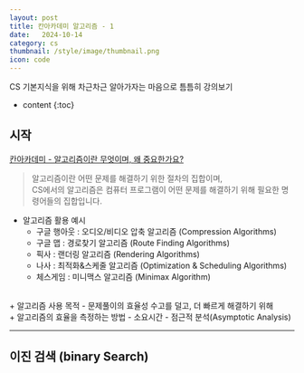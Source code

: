 ```yaml
---
layout: post
title: 칸아카데미 알고리즘 - 1
date:   2024-10-14
category: cs
thumbnail: /style/image/thumbnail.png
icon: code
---
```


CS 기본지식을 위해 차근차근 알아가자는 마음으로 틈틈히 강의보기

* content
{:toc}


##  시작

[칸아카데미 - 알고리즘이란 무엇이며, 왜 중요한가요?](https://ko.khanacademy.org/computing/computer-science/algorithms/intro-to-algorithms/v/what-are-algorithms)  

> 알고리즘이란 어떤 문제를 해결하기 위한 절차의 집합이며,  
CS에서의 알고리즘은 컴퓨터 프로그램이 어떤 문제를 해결하기 위해 필요한 명령어들의 집합입니다.  
  
+ 알고리즘 활용 예시  
	- 구글 행아웃 : 오디오/비디오 압축 알고리즘 (Compression Algorithms)  
	- 구글 맵 : 경로찾기 알고리즘 (Route Finding Algorithms)  
	- 픽사 : 랜더링 알고리즘 (Rendering Algorithms)
	- 나사 : 최적화&스케줄 알고리즘 (Optimization & Scheduling Algorithms)
	- 체스게임 : 미니맥스 알고리즘 (Minimax Algorithm)
<br>
+ 알고리즘 사용 목적  
	- 문제풀이의 효율성  
	수고를 덜고, 더 빠르게 해결하기 위해
<br>
+ 알고리즘의 효율을 측정하는 방법
	- 소요시간
	- 점근적 분석(Asymptotic Analysis)
	
***

##  이진 검색 (binary Search)  

> 
